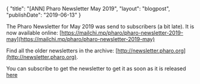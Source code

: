 {
"title": "[ANN] Pharo Newsletter May 2019",
"layout": "blogpost",
"publishDate": "2019-06-13"
}

The Pharo Newsletter for May 2019 was send to subscribers \(a bit late\). It is now available online: [https://mailchi.mp/pharo/pharo-newsletter-2019-may](https://mailchi.mp/pharo/pharo-newsletter-2019-may)

Find all the older newsletters in the archive: [http://newsletter.pharo.org](http://newsletter.pharo.org).

You can subscribe to get the newsletter to get it as soon as it is released [here](https://us11.list-manage.com/subscribe?u=6f667565c2569234585a7be77&id=048680a940)
